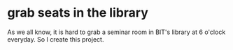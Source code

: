 # grab seats in the library
As we all know, it is hard to grab a seminar room in BIT's library at 6 o'clock everyday.
So I create this project.
